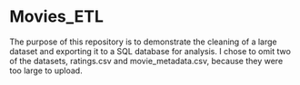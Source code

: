 # Movies_ETL

The purpose of this repository is to demonstrate the cleaning of a large dataset and exporting it to a SQL database for analysis.  I chose to omit two of the datasets, ratings.csv and movie_metadata.csv, because they were too large to upload.  
